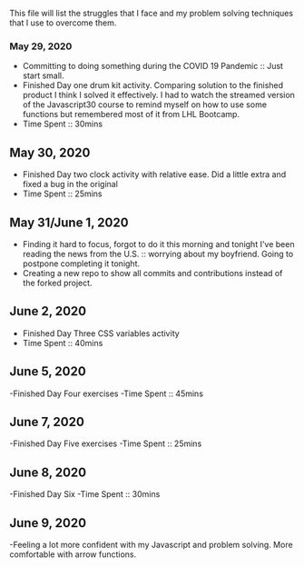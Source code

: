 This file will list the struggles that I face and my problem solving techniques that I use to overcome them.

### May 29, 2020
 - Committing to doing something during the COVID 19 Pandemic :: Just start small.
 - Finished Day one drum kit activity. Comparing solution to the finished product I think I solved it effectively. I had to watch the streamed version of the Javascript30 course to remind myself on how to use some functions but remembered most of it from LHL Bootcamp. 
 - Time Spent :: 30mins

 ## May 30, 2020
  - Finished Day two clock activity with relative ease. Did a little extra and fixed a bug in the original
  - Time Spent :: 25mins

## May 31/June 1, 2020
  - Finding it hard to focus, forgot to do it this morning and tonight I've been reading the news from the U.S. :: worrying about my boyfriend. Going to postpone completing it tonight.
  - Creating a new repo to show all commits and contributions instead of the forked project.
## June 2, 2020
  - Finished Day Three CSS variables activity
  - Time Spent :: 40mins
## June 5, 2020
  -Finished Day Four exercises
  -Time Spent :: 45mins
## June 7, 2020
  -Finished Day Five exercises
  -Time Spent :: 25mins
## June 8, 2020
  -Finished Day Six
  -Time Spent :: 30mins
## June 9, 2020
  -Feeling a lot more confident with my Javascript and problem solving. More comfortable with arrow functions.